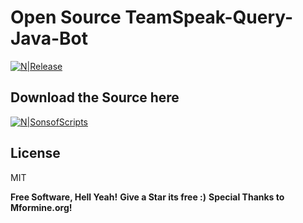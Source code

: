 # Open Source TeamSpeak-Query-Java-Bot

[![N|Release](https://i.imgur.com/tUd0vOp.png)](https://district24.xyz)

## Download the Source here
[![N|SonsofScripts](https://img.shields.io/github/v/release/ProcessRed/TeamSpeak-Bot)](https://github.com/ProcessRed/TeamSpeak-Bot/releases/tag/1.0)


License
----

MIT


**Free Software, Hell Yeah!**
**Give a Star its free :)**
**Special Thanks to Mformine.org!**
